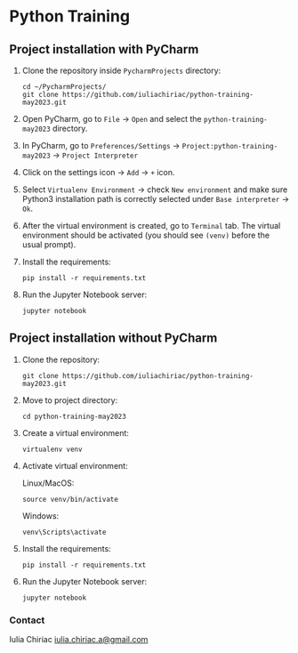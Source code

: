 # Python Training

## Project installation with PyCharm

1. Clone the repository inside `PycharmProjects` directory:

    ```shell
    cd ~/PycharmProjects/
    git clone https://github.com/iuliachiriac/python-training-may2023.git
    ```

1. Open PyCharm, go to `File` -> `Open` and select the `python-training-may2023` directory.
1. In PyCharm, go to `Preferences/Settings` -> `Project:python-training-may2023` -> `Project Interpreter`
1. Click on the settings icon -> `Add` -> `+` icon.
1. Select `Virtualenv Environment` -> check `New environment` and make sure Python3 installation path is correctly selected under `Base interpreter` -> `Ok`.
1. After the virtual environment is created, go to `Terminal` tab. The virtual environment should be activated (you should see `(venv)` before the usual prompt).

1. Install the requirements:

    ```shell
    pip install -r requirements.txt
    ```

1. Run the Jupyter Notebook server:

    ```shell
    jupyter notebook
    ```

## Project installation without PyCharm

1. Clone the repository:

    ```shell
    git clone https://github.com/iuliachiriac/python-training-may2023.git
    ```

1. Move to project directory:
    ```shell
    cd python-training-may2023
    ```

1. Create a virtual environment:

    ```shell
    virtualenv venv
    ```

1. Activate virtual environment:

    Linux/MacOS:
    ```shell
    source venv/bin/activate
    ```

    Windows:
    ```shell
    venv\Scripts\activate
    ```

1. Install the requirements:

    ```shell
    pip install -r requirements.txt
    ```

1. Run the Jupyter Notebook server:

    ```shell
    jupyter notebook
    ```

### Contact
Iulia Chiriac <iulia.chiriac.a@gmail.com>
